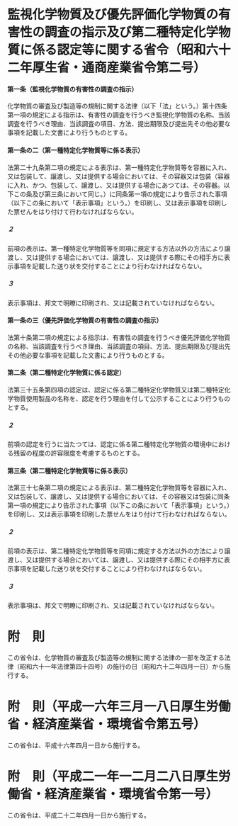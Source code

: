 # 監視化学物質及び優先評価化学物質の有害性の調査の指示及び第二種特定化学物質に係る認定等に関する省令（昭和六十二年厚生省・通商産業省令第二号）
#### 第一条（監視化学物質の有害性の調査の指示）
化学物質の審査及び製造等の規制に関する法律（以下「法」という。）第十四条第一項の規定による指示は、有害性の調査を行うべき監視化学物質の名称、当該調査を行うべき理由、当該調査の項目、方法、提出期限及び提出先その他必要な事項を記載した文書により行うものとする。
#### 第一条の二（第一種特定化学物質等に係る表示）
法第二十九条第二項の規定による表示は、第一種特定化学物質等を容器に入れ、又は包装して、譲渡し、又は提供する場合においては、その容器又は包装（容器に入れ、かつ、包装して、譲渡し、又は提供する場合にあつては、その容器。以下この条及び第三条において同じ。）に同条第一項の規定により告示された事項（以下この条において「表示事項」という。）を印刷し、又は表示事項を印刷した票せんをはり付けて行わなければならない。
##### ２
前項の表示は、第一種特定化学物質等を同項に規定する方法以外の方法により譲渡し、又は提供する場合においては、譲渡し、又は提供する際にその相手方に表示事項を記載した送り状を交付することにより行わなければならない。
##### ３
表示事項は、邦文で明瞭に印刷され、又は記載されていなければならない。
#### 第一条の三（優先評価化学物質の有害性の調査の指示）
法第十条第二項の規定による指示は、有害性の調査を行うべき優先評価化学物質の名称、当該調査を行うべき理由、当該調査の項目、方法、提出期限及び提出先その他必要な事項を記載した文書により行うものとする。
#### 第二条（第二種特定化学物質に係る認定）
法第三十五条第四項の認定は、認定に係る第二種特定化学物質又は第二種特定化学物質使用製品の名称を、認定を行う理由を付して公示することにより行うものとする。
##### ２
前項の認定を行うに当たつては、認定に係る第二種特定化学物質の環境中における残留の程度の許容限度を考慮するものとする。
#### 第三条（第二種特定化学物質等に係る表示）
法第三十七条第二項の規定による表示は、第二種特定化学物質等を容器に入れ、又は包装して、譲渡し、又は提供する場合においては、その容器又は包装に同条第一項の規定により告示された事項（以下この条において「表示事項」という。）を印刷し、又は表示事項を印刷した票せんをはり付けて行わなければならない。
##### ２
前項の表示は、第二種特定化学物質等を同項に規定する方法以外の方法により譲渡し、又は提供する場合においては、譲渡し、又は提供する際にその相手方に表示事項を記載した送り状を交付することにより行わなければならない。
##### ３
表示事項は、邦文で明瞭に印刷され、又は記載されていなければならない。
# 附　則
この省令は、化学物質の審査及び製造等の規制に関する法律の一部を改正する法律（昭和六十一年法律第四十四号）の施行の日（昭和六十二年四月一日）から施行する。
# 附　則（平成一六年三月一八日厚生労働省・経済産業省・環境省令第五号）
この省令は、平成十六年四月一日から施行する。
# 附　則（平成二一年一二月二八日厚生労働省・経済産業省・環境省令第一号）
この省令は、平成二十二年四月一日から施行する。
